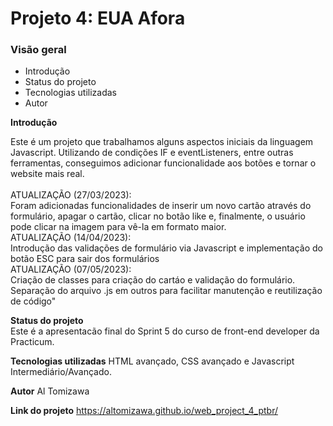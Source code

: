 # Projeto 4: EUA Afora
### Visão geral    
* Introdução  
* Status do projeto
* Tecnologias utilizadas
* Autor 
  
**Introdução**    
  
Este é um projeto que trabalhamos alguns aspectos iniciais da linguagem Javascript.
Utilizando de condições IF e eventListeners, entre outras ferramentas, conseguimos adicionar funcionalidade aos botões e tornar o website mais real.<br><br>
ATUALIZAÇÃO (27/03/2023):<br>
Foram adicionadas funcionalidades de inserir um novo cartão através do formulário, apagar o cartão, clicar no botão like e, finalmente, o usuário pode clicar na imagem para vê-la em formato maior.<br>
ATUALIZAÇÃO (14/04/2023): <br>
Introdução das validações de formulário via Javascript e implementação do botão ESC para sair dos formulários<br>
ATUALIZAÇÃO (07/05/2023): <br>
Criação de classes para criação do cartáo e validação do formulário. Separação do arquivo .js em outros para facilitar manutenção e reutilização de código"
  
**Status do projeto**  
Este é a apresentacão final do Sprint 5 do curso de front-end developer da Practicum.

**Tecnologias utilizadas**
HTML avançado, CSS avançado e Javascript Intermediário/Avançado.

**Autor**
Al Tomizawa

**Link do projeto**
https://altomizawa.github.io/web_project_4_ptbr/
